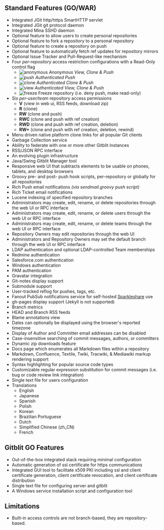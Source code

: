 ## Standard Features (GO/WAR)
- Integrated JGit http/https SmartHTTP servlet
- Integrated JGit git protocol daemon
- Integrated Mina SSHD daemon
- Optional feature to allow users to create personal repositories
- Optional feature to fork a repository to a personal repository
- Optional feature to create a repository on push
- Optional feature to automatically fetch ref updates for repository mirrors
- Optional Issue Tracker and Pull-Request-like mechanism
- Four *per-repository* access restriction configurations with a Read-Only control flag
    - ![anonymous](blank.png) *Anonymous View, Clone & Push*
    - ![push](lock_go_16x16.png) *Authenticated Push*
    - ![clone](lock_pull_16x16.png) *Authenticated Clone & Push*
    - ![view](shield_16x16.png) *Authenticated View, Clone & Push*
    - ![freeze](cold_16x16.png) Freeze repository (i.e. deny push, make read-only)
- Six *per-user/team* repository access permissions
    - **V** (view in web ui, RSS feeds, download zip)
    - **R** (clone)
    - **RW** (clone and push)
    - **RWC** (clone and push with ref creation)
    - **RWD** (clone and push with ref creation, deletion)
    - **RW+** (clone and push with ref creation, deletion, rewind)
- Menu driven native platform clone links for all popular Git clients
- Garbage Collection service
- Ability to federate with one or more other Gitblit instances
- RSS/JSON RPC interface
- An evolving plugin infrastructure
- Java/Swing Gitblit Manager tool
- Responsive web UI that subtracts elements to be usable on phones, tablets, and desktop browsers
- Groovy pre- and post- push hook scripts, per-repository or globally for all repositories
- Rich Push email notifications *(via sendmail.groovy push script)*
- Rich Ticket email notifications
- Lucene indexing of specified repository branches
- Administrators may create, edit, rename, or delete repositories through the web UI or RPC interface
- Administrators may create, edit, rename, or delete users through the web UI or RPC interface
- Administrators may create, edit, rename, or delete teams through the web UI or RPC interface
- Repository Owners may edit repositories through the web UI
- Administrators and Repository Owners may set the default branch through the web UI or RPC interface
- LDAP authentication and optional LDAP-controlled Team memberships
- Redmine authentication
- Salesforce.com authentication
- Windows authentication
- PAM authentication
- Gravatar integration
- Git-notes display support
- Submodule support
- User-tracked reflog for pushes, tags, etc.
- Fanout PubSub notifications service for self-hosted [Sparkleshare](http://sparkleshare.org) use
- gh-pages display support (Jekyll is not supported)
- Branch metrics
- HEAD and Branch RSS feeds
- Blame annotations view
- Dates can optionally be displayed using the browser's reported timezone
- Display of Author and Committer email addresses can be disabled
- Case-insensitive searching of commit messages, authors, or committers
- Dynamic zip downloads feature
- Docs page which enumerates all Markdown files within a repository
- Markdown, Confluence, Textile, Twiki, Tracwiki, & Mediawiki markup rendering support
- Syntax highlighting for popular source code types
- Customizable regular expression substitution for commit messages (i.e. bug or code review link integration)
- Single text file for users configuration
- Translations
    - English
    - Japanese
    - Spanish
    - Polish
    - Korean
    - Brazilian Portuguese
    - Dutch
    - Simplified Chinese (zh_CN)
    - French

## Gitblit GO Features
- Out-of-the-box integrated stack requiring minimal configuration
- Automatic generation of ssl certificate for https communications
- Integrated GUI tool to facilitate x509 PKI including ssl and client certificate generation, client certificate revocation, and client certificate distribution
- Single text file for configuring server and gitblit
- A Windows service installation script and configuration tool

## Limitations
- Built-in access controls are not branch-based, they are repository-based.

[jgit]: http://eclipse.org/jgit "Eclipse JGit Site"
